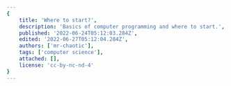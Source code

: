 ```yaml
---
{
    title: 'Where to start?',
    description: 'Basics of computer programming and where to start.',
    published: '2022-06-24T05:12:03.284Z',
    edited: '2022-06-27T05:12:04.284Z',
    authors: ['mr-chaotic'],
    tags: ['computer science'],
    attached: [],
    license: 'cc-by-nc-nd-4'
}
---
```


